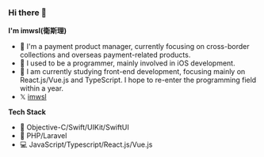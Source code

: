 ### Hi there 👋

**I'm imwsl(衛斯理)**

- 🔭 I'm a payment product manager, currently focusing on cross-border collections and overseas payment-related products.
- 🌱 I used to be a programmer, mainly involved in iOS development.
- 👯 I am currently studying front-end development, focusing mainly on React.js/Vue.js and TypeScript. I hope to re-enter the programming field within a year.
- 𝕏  [imwsl](https://twitter.com/imwsl90)

**Tech Stack**

- 📱 Objective-C/Swift/UIKit/SwiftUI
- 🚀 PHP/Laravel
- 💻 JavaScript/Typescript/React.js/Vue.js

